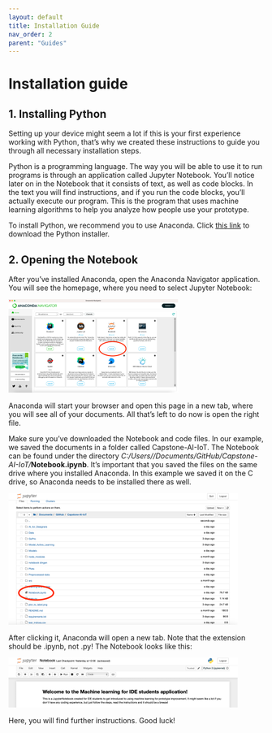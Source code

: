 ```yaml
---
layout: default
title: Installation Guide
nav_order: 2
parent: "Guides"
---
```


# Installation guide
## 1. Installing Python
Setting up your device might seem a lot if this is your first experience working with Python, that’s why we created these instructions to guide you through all necessary installation steps. 

Python is a programming language. The way you will be able to use it to run programs is through an application called Jupyter Notebook. You’ll notice later on in the Notebook that it consists of text, as well as code blocks. In the text you will find instructions, and if you run the code blocks, you’ll actually execute our program. This is the program that uses machine learning algorithms to help you analyze how people use your prototype.

To install Python, we recommend you to use Anaconda. Click [this link](https://www.anaconda.com/) to download the Python installer. 

## 2. Opening the Notebook
After you’ve installed Anaconda, open the Anaconda Navigator application. You will see the homepage, where you need to select Jupyter Notebook:

<img width="334" alt="conda" src="213722982-87e0bb00-60df-4899-912f-6a2f400aa9af.png">

Anaconda will start your browser and open this page in a new tab, where you will see all of your documents. All that’s left to do now is open the right file.

Make sure you’ve downloaded the Notebook and code files. In our example, we saved the documents in a folder called Capstone-AI-IoT. The Notebook can be found under the directory _C:/Users/<name>/Documents/GitHub/Capstone-AI-IoT/_**Notebook.ipynb**. It’s important that you saved the files on the same drive where you installed Anaconda. In this example we saved it on the C drive, so Anaconda needs to be installed there as well.
  
<img width="452" alt="jupyter" src="213723143-b74b2d0a-0ca1-4b7f-99da-2069a4a14b04.png">

After clicking it, Anaconda will open a new tab. Note that the extension should be .ipynb, not .py! The Notebook looks like this:
  
<img width="452" alt="notebook" src="213723270-457aa64f-e84a-412f-b9d5-dcd897194919.png">
  
Here, you will find further instructions. Good luck!

